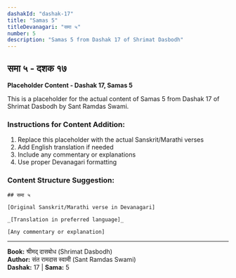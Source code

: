```yaml
---
dashakId: "dashak-17"
title: "Samas 5"
titleDevanagari: "समा ५"
number: 5
description: "Samas 5 from Dashak 17 of Shrimat Dasbodh"
---
```


## समा ५ - दशक १७

<!-- TODO: Add the actual Sanskrit/Marathi content here -->

**Placeholder Content - Dashak 17, Samas 5**

This is a placeholder for the actual content of Samas 5 from Dashak 17 of Shrimat Dasbodh by Sant Ramdas Swami.

### Instructions for Content Addition:
1. Replace this placeholder with the actual Sanskrit/Marathi verses
2. Add English translation if needed
3. Include any commentary or explanations
4. Use proper Devanagari formatting

### Content Structure Suggestion:
```
## समा ५

[Original Sanskrit/Marathi verse in Devanagari]

_[Translation in preferred language]_

[Any commentary or explanation]
```

---
**Book:** श्रीमद् दासबोध (Shrimat Dasbodh)  
**Author:** संत रामदास स्वामी (Sant Ramdas Swami)  
**Dashak:** 17 | **Sama:** 5
